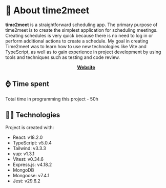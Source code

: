 # 🧐 About time2meet



**time2meet** is a straightforward scheduling app. The primary purpose of time2meet is to create the simplest application for scheduling meetings. Creating schedules is very quick because there is no need to log in or perform additional actions to create a schedule. My goal in creating Time2meet was to learn how to use new technologies like Vite and TypeScript, as well as to gain experience in project development by using tools and techniques such as testing and code review.

<div align="center" dir="auto">
<p dir="auto">
<strong>
<a href="https://time2meet.onrender.com/">Website</a>
</strong>
</p>
</div>

## ⌚ Time spent

Total time in programming this project - 50h


## 👨‍💻 Technologies

Project is created with:
* React: v18.2.0
* TypeScript: v5.0.4
* Tailwind: v3.3.3
* yup: v1.3.1
* Vitest: v0.34.6
* Express.js: v4.18.2
* MongoDB
* Mongoose: v7.4.1
* Jest: v29.6.2



